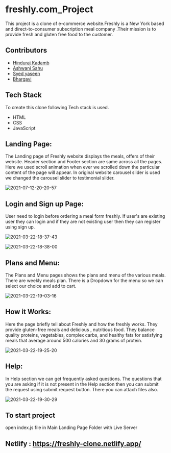 # freshly.com_Project
This project is a clone of e-commerce website.Freshly is a New York based and direct-to-consumer subscription meal company .Their mission is to provide fresh and gluten free food to the customer.
## Contributors

- [Hinduraj Kadamb](https://github.com/Hinduraj8199)
- [Ashwani Sahu](https://github.com/Ashwani-Sahu)
- [Syed yaseen](https://github.com/sy3dyaseen)
- [Bhargavi](https://github.com/Bhargavi952)


## Tech Stack 

To create this clone following Tech stack is used.

- HTML
- CSS
- JavaScript

## Landing Page:
The Landing page of Freshly website displays the meals, offers of their website. Header section and Footer section are same across all the pages. Here we used scroll animation when ever we scrolled down the particular content of the page will appear. In original website carousel slider is used we changed the carousel slider to testimonial slider.

![2021-07-12-20-20-57](https://user-images.githubusercontent.com/77036158/125308646-b47d5900-e34e-11eb-966d-bc010c4f2d0e.png)


## Login and Sign up Page:
User need to login before ordering a meal form freshly. If user's are existing user they can login and if they are not existing user then they can register using sign up.

![2021-03-22-18-37-43](https://user-images.githubusercontent.com/77036158/125308875-e7bfe800-e34e-11eb-921c-bd817026936f.png)


![2021-03-22-18-38-00](https://user-images.githubusercontent.com/77036158/125308902-eee6f600-e34e-11eb-9ae3-bfc3f97462f0.png)


## Plans and Menu:
The Plans and Menu pages shows the plans and menu of the various meals. There are weekly meals plan. There is a Dropdown for the menu so we can select our choice and add to cart.

![2021-03-22-19-03-16](https://user-images.githubusercontent.com/77036158/125309019-07efa700-e34f-11eb-8912-ed1d99816bd4.png)



## How it Works:
Here the page briefly tell about Freshly and how the freshly works. They provide gluten-free meals and delicious , nutritious food. They balance quality proteins, vegetables, complex carbs, and healthy fats for satisfying meals that average around 500 calories and 30 grams of protein.

![2021-03-22-19-25-20](https://user-images.githubusercontent.com/77036158/125309052-0faf4b80-e34f-11eb-805b-8f6e724ce2b9.png)



## Help:
In Help section we can get frequently asked questions. The questions that you are asking if it is not present in the Help section then you can submit the request using submit request button. There you can attach files also.

![2021-03-22-19-30-29](https://user-images.githubusercontent.com/77036158/125309082-163dc300-e34f-11eb-9ca8-07ac6be24dfd.png)

## To start project
open index.js file in Main Landing Page Folder with Live Server

## Netlify  : https://freshly-clone.netlify.app/
